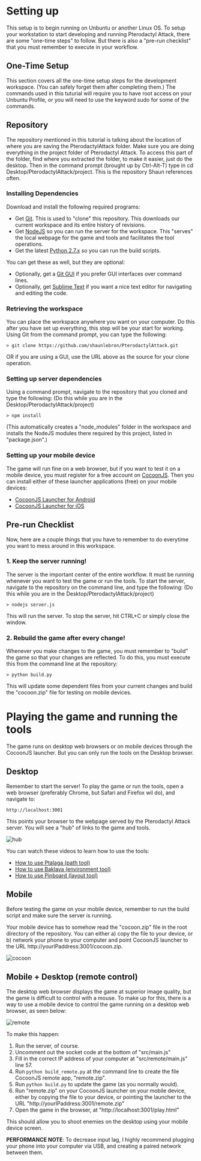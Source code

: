 # Setting up

This setup is to begin running on Unbuntu or another Linux OS.
To setup your workstation to start developing and running Pterodactyl Attack,
there are some "one-time steps" to follow. But there is also a "pre-run
checklist" that you must remember to execute in your workflow.

## One-Time Setup

This section covers all the one-time setup steps for the development workspace.
(You can safely forget them after completing them.)
The commands used in this tuturial will require you to have root access on your Unbuntu Profile, or you will need to use the keyword sudo for some of the commands.

## Repository
The repository mentioned in this tutorial is talking about the location of where you are saving the PterodactylAttack folder. Make sure you are doing everything in the project folder of Pterodactyl Attack.
To access this part of the folder, find where you extracted the folder, to make it easier, just do the desktop.
Then in the command prompt (brought up by Ctrl-Alt-T) type in cd Desktop/PterodactylAttack/project.
This is the repository Shaun references often.

### Installing Dependencies 

Download and install the following required programs:

- Get [Git](http://git-scm.com/downloads). This is used to "clone" this repository.  This downloads our current workspace and its entire history of revisions.
- Get [NodeJS](http://nodejs.org/download/) so you can run the server for the workspace.  This "serves" the local webpage for the game and tools and facilitates
the tool operations.
- Get the latest [Python 2.7.x](http://www.python.org/download/) so you can run the build scripts.

You can get these as well, but they are optional:

- Optionally, get a [Git GUI](http://git-scm.com/downloads/guis) if you prefer GUI interfaces over command lines.
- Optionally, get [Sublime Text](http://www.sublimetext.com/) if you want a nice text editor for navigating and editing the code.

### Retrieving the workspace

You can place the workspace anywhere you want on your computer. Do this after you have set up everything, this step will be your start for working. 
Using Git from the command prompt, you can type the following:

```
> git clone https://github.com/shaunlebron/PterodactylAttack.git
```

OR if you are using a GUI, use the URL above as the source for your clone operation.

### Setting up server dependencies

Using a command prompt, navigate to the repository that you cloned and type the following:
(Do this while you are in the Desktop/PterodactylAttack/project)

```
> npm install
```

(This automatically creates a "node_modules" folder in the workspace and installs the NodeJS
modules there required by this project, listed in "package.json".)

### Setting up your mobile device

The game will run fine on a web browser, but if you want to test it on a mobile
device, you must register for a free account on
[CocoonJS](https://www.ludei.com/cocoonjs/).  Then you can install either of these
launcher applications (free) on your mobile devices:

- [CocoonJS Launcher for Android](https://play.google.com/store/apps/details?id=com.ideateca.cocoonjslauncher)
- [CocoonJS Launcher for iOS](https://itunes.apple.com/us/app/cocoonjs-by-ludei/id519623307?mt=8)

## Pre-run Checklist

Now, here are a couple things that you have to remember to do everytime you want to
mess around in this workspace.

### 1. Keep the server running!

The server is the important center of the entire workflow.  It must be
running whenever you want to test the game or run the tools.  To start the
server, navigate to the repository on the command line, and type the following:
(Do this while you are in the Desktop/PterodactylAttack/project)

```
> nodejs server.js
```

This will run the server. To stop the server, hit CTRL+C or simply close the window.

### 2. Rebuild the game after every change!

Whenever you make changes to the game, you must remember to "build" the game so
that your changes are reflected.  To do this, you must execute this from the
command line at the repository:

```
> python build.py
```

This will update some dependent files from your current changes and build the
"cocoon.zip" file for testing on mobile devices.

# Playing the game and running the tools

The game runs on desktop web browsers or on mobile devices through the CocoonJS
launcher.  But you can only run the tools on the Desktop browser.

## Desktop

Remember to start the server!  To play the game or run the tools, open a web
browser (preferably Chrome, but Safari and Firefox wil do), and navigate to:

```
http://localhost:3001
```

This points your browser to the webpage served by the Pterodactyl Attack
server.  You will see a "hub" of links to the game and tools.

![hub](readme/hub.png)

You can watch these videos to learn how to use the tools:

- [How to use Ptalaga (path tool)](http://www.youtube.com/watch?v=2Tc6txawD4U)
- [How to use Baklava (environment tool)](http://www.youtube.com/watch?v=gLQTp4_BDoM)
- [How to use Pinboard (layout tool)](http://www.youtube.com/watch?v=b3_EXQTKDc4)

## Mobile

Before testing the game on your mobile device, remember to run the build script 
and make sure the server is running.

Your mobile device has to somehow read the "cocoon.zip" file in the root
directory of the repository.  You can either a) copy the file to your device,
or b) network your phone to your computer and point CocoonJS launcher to the
URL http://yourIPaddress:3001/cocoon.zip.

![cocoon](readme/cocoon.png)

## Mobile + Desktop (remote control)

The desktop web browser displays the game at superior image quality, but the
game is difficult to control with a mouse.  To make up for this, there is a way
to use a mobile device to control the game running on a desktop web browser, as
seen below:

![remote](readme/remote.jpg)

To make this happen:

1. Run the server, of course.
2. Uncomment out the socket code at the bottom of "src/main.js"
3. Fill in the correct IP address of your computer at "src/remote/main.js" line 57.
4. Run `python build_remote.py` at the command line to create the file CocoonJS remote app, "remote.zip".
5. Run `python build.py` to update the game (as you normally would).
6. Run "remote.zip" on your CocoonJS launcher on your mobile device, either by copying the file to your device, or pointing the launcher to the URL "http://yourIPaddress:3001/remote.zip"
7. Open the game in the browser, at "http://localhost:3001/play.html"

This should allow you to shoot enemies on the desktop using your mobile device screen.

__PERFORMANCE NOTE__: To decrease input lag, I highly recommend plugging your phone into your computer via USB, and creating a paired network between them.
